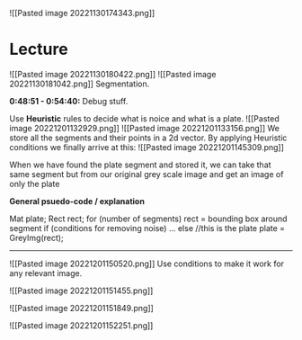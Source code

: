 
![[Pasted image 20221130174343.png]]


# Lecture

![[Pasted image 20221130180422.png]]
![[Pasted image 20221130181042.png]]
Segmentation.


**0:48:51 - 0:54:40:** Debug stuff.



Use **Heuristic** rules to decide what is noice and what is a plate.
![[Pasted image 20221201132929.png]]
![[Pasted image 20221201133156.png]]
We store all the segments and their points in a 2d vector.
By applying Heuristic conditions we finally arrive at this:
![[Pasted image 20221201145309.png]]


When we have found the plate segment and stored it, we can take that same segment but from our original grey scale image and get an image of only the plate

**General psuedo-code / explanation**

Mat plate;
Rect rect;
for (number of segments)
	rect = bounding box around segment
	if (conditions for removing noise)
		...
	else //this is the plate
		plate = GreyImg(rect);
***

![[Pasted image 20221201150520.png]]
Use conditions to make it work for any relevant image.


![[Pasted image 20221201151455.png]]

![[Pasted image 20221201151849.png]]

![[Pasted image 20221201152251.png]]





